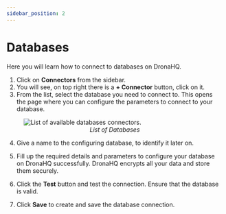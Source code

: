 ```yaml
---
sidebar_position: 2
---
```


# Databases

Here you will learn how to connect to databases on DronaHQ.

1. Click on **Connectors** from the sidebar.
2. You will see, on top right there is a **+ Connector** button, click on it.
3. From the list, select the database you need to connect to. This opens the page where you can configure the parameters to connect to your database.

<figure>
  <img src="/img/databases-list.png" style= {{width:"60%", height:"auto"}} alt="List of available databases connectors."/>
  <figcaption align = "center"><i>List of Databases</i></figcaption>
</figure>

4. Give a name to the configuring database, to identify it later on.

5. Fill up the required details and parameters to configure your database on DronaHQ successfully. DronaHQ encrypts all your data and store them securely.

6. Click the **Test** button and test the connection. Ensure that the database is valid.

7. Click **Save** to create and save the database connection.
